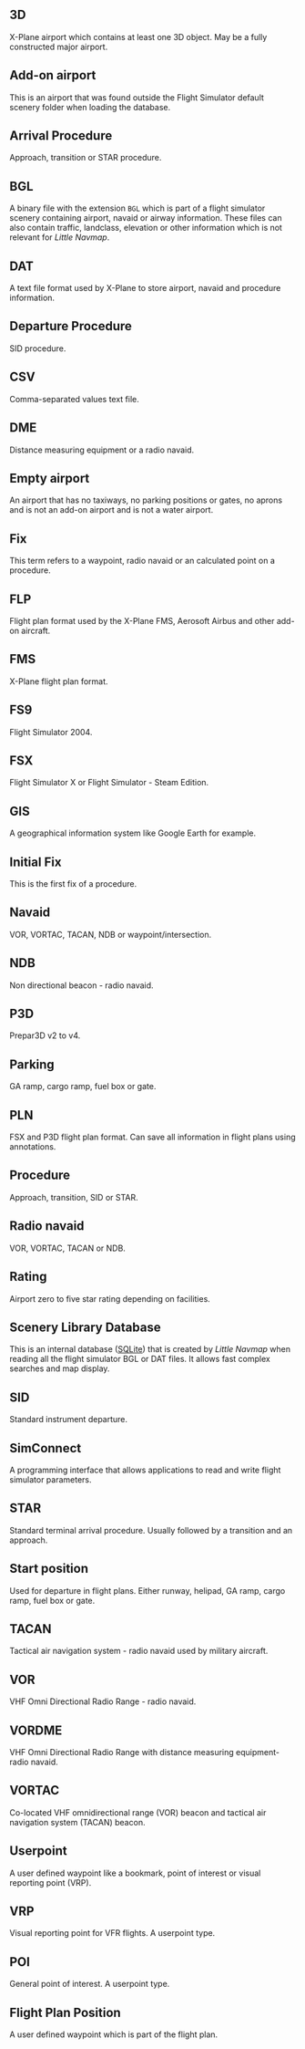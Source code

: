## 3D

X-Plane airport which contains at least one 3D object. May be a fully constructed major airport.

## Add-on airport
This is an airport that was found outside the Flight Simulator default scenery folder when loading the database.

## Arrival Procedure
Approach, transition or STAR procedure.

## BGL
A binary file with the extension `BGL` which is part of a flight simulator scenery containing airport, navaid or airway information. These files can also contain traffic, landclass, elevation or other information which is not relevant for _Little Navmap_.

## DAT
A text file format used by X-Plane to store airport, navaid and procedure information.

## Departure Procedure
SID procedure.

## CSV
Comma-separated values text file.

## DME
Distance measuring equipment or a radio navaid.

## Empty airport
An airport that has no taxiways, no parking positions or gates, no aprons and is not an add-on airport and is not a water airport.

## Fix
This term refers to a waypoint, radio navaid or an calculated point on a procedure.

## FLP
Flight plan format used by the X-Plane FMS, Aerosoft Airbus and other add-on aircraft.

## FMS
X-Plane flight plan format.

## FS9
Flight Simulator 2004.

## FSX
Flight Simulator X or Flight Simulator - Steam Edition.

## GIS
A geographical information system like Google Earth for example.

## Initial Fix
This is the first fix of a procedure.

## Navaid
VOR, VORTAC, TACAN, NDB or waypoint/intersection.

## NDB
Non directional beacon - radio navaid.

## P3D
Prepar3D v2 to v4.

## Parking
GA ramp, cargo ramp, fuel box or gate.

## PLN
FSX and P3D flight plan format. Can save all information in flight plans using annotations.

## Procedure
Approach, transition, SID or STAR.

## Radio navaid
VOR, VORTAC, TACAN or NDB.

## Rating
Airport zero to five star rating depending on facilities.

## Scenery Library Database
This is an internal database \([SQLite](http://sqlite.org)\) that is created by _Little Navmap_ when reading all the flight simulator BGL or DAT files. It allows fast complex searches and map display.

## SID
Standard instrument departure.

## SimConnect
A programming interface that allows applications to read and write flight simulator parameters.

## STAR
Standard terminal arrival procedure. Usually followed by a transition and an approach.

## Start position
Used for departure in flight plans. Either runway, helipad, GA ramp, cargo ramp, fuel box or gate.

## TACAN
Tactical air navigation system - radio navaid used by military aircraft.

## VOR
VHF Omni Directional Radio Range - radio navaid.

## VORDME
VHF Omni Directional Radio Range with distance measuring equipment- radio navaid.

## VORTAC
Co-located VHF omnidirectional range (VOR) beacon and tactical air navigation system (TACAN) beacon.

## Userpoint
A user defined waypoint like a bookmark, point of interest or visual reporting point \(VRP\).

## VRP
Visual reporting point for VFR flights. A userpoint type.

## POI
General point of interest. A userpoint type.

## Flight Plan Position
A user defined waypoint which is part of the flight plan.
